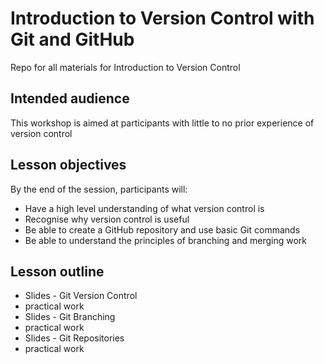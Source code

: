 

# Introduction to Version Control with Git and GitHub
Repo for all materials for Introduction to Version Control

## Intended audience
This workshop is aimed at participants with little to no prior experience of version control 

## Lesson objectives
By the end of the session, participants will:
- Have a high level understanding of what version control is
- Recognise why version control is useful
- Be able to create a GitHub repository and use basic Git commands
- Be able to understand the principles of branching and merging work


## Lesson outline
* Slides - Git Version Control
* practical work
* Slides - Git Branching
* practical work
* Slides - Git Repositories
* practical work
 

